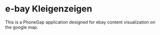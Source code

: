 # e-bay Kleigenzeigen
This is a PhoneGap application designed for ebay content visualization on the google map.

